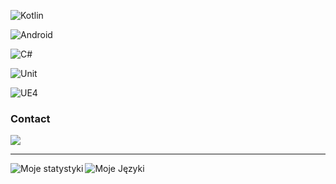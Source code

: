 ![Kotlin](https://img.shields.io/badge/Kotlin-766DB2?style=for-the-badge&logo=Kotlin&logoColor=white)

![Android](https://img.shields.io/badge/Android-78C257?style=for-the-badge&logo=Android&logoColor=white)

![C#](https://img.shields.io/badge/c%23-000000?style=for-the-badge&logo=c-sharp&logoColor=white)

![Unit](https://img.shields.io/badge/unity-000000?style=for-the-badge&logo=unity&logoColor=white)

![UE4](https://img.shields.io/badge/UE4-000000?style=for-the-badge&logo=Unreal-Engine&logoColor=white)

### Contact
[<img src="https://img.shields.io/badge/Discord-Kamil%236904-5865F2?style=for-the-badge&logo=Discord&logoColor=white">](https://discordapp.com/users/214726091795988481/)

---

<img align="left" alt="Moje statystyki" src="https://github-readme-stats.vercel.app/api?username=KamilKurde&hide=stars,prs,issues&show_icons=true"/>
<img align="left" alt="Moje Języki" src="https://github-readme-stats.vercel.app/api/top-langs/?username=KamilKurde&hide=javascript&layout=compact"/>
